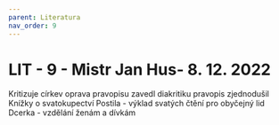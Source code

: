 ```yaml
---
parent: Literatura
nav_order: 9
---
```

# LIT - 9 - Mistr Jan Hus- 8. 12. 2022
Kritizuje církev
oprava pravopisu
zavedl diakritiku
pravopis zjednodušil
Knížky o svatokupectví
Postila - výklad svatých čtění pro obyčejný lid
Dcerka - vzdělání ženám a dívkám



